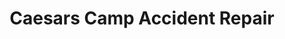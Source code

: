 ---
title: "Caesars Camp Accident Repair"
url: /aldershot/caesars-camp-accident-repair/
shop: car repair
---
